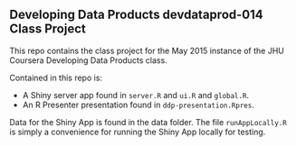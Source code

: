 ## Developing Data Products devdataprod-014 Class Project

This repo contains the class project for the May 2015 instance of the JHU
Coursera Developing Data Products class.

Contained in this repo is:

* A Shiny server app found in `server.R` and `ui.R` and `global.R`.
* An R Presenter presentation found in `ddp-presentation.Rpres`.

Data for the Shiny App is found in the data folder.  The file `runAppLocally.R`
is simply a convenience for running the Shiny App locally for testing.
